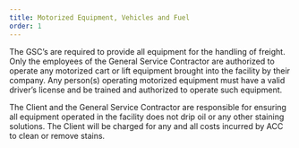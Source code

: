 ```yaml
---
title: Motorized Equipment, Vehicles and Fuel
order: 1
---
```


The GSC’s are required to provide all equipment for the handling of freight. Only the employees of the General Service Contractor are authorized to operate any motorized cart or lift equipment brought into the facility by their company. Any person(s) operating motorized equipment must have a valid driver’s license and be trained and authorized to operate such equipment.

The Client and the General Service Contractor are responsible for ensuring all equipment operated in the facility does not drip oil or any other staining solutions. The Client will be charged for any and all costs incurred by ACC to clean or remove stains.


